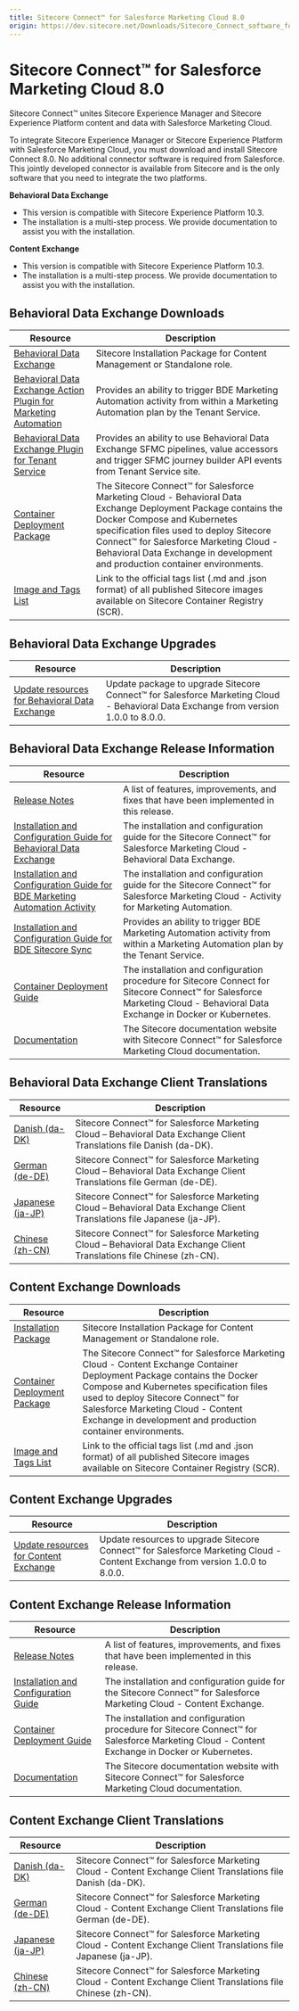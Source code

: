 ```yaml
---
title: Sitecore Connect™ for Salesforce Marketing Cloud 8.0
origin: https://dev.sitecore.net/Downloads/Sitecore_Connect_software_for_Salesforce_Marketing_Cloud/1x/Sitecore_Connect_software_for_Salesforce_Marketing_Cloud_80.aspx
---
```


# Sitecore Connect™ for Salesforce Marketing Cloud 8.0

Sitecore Connect™ unites Sitecore Experience Manager and Sitecore Experience Platform content and data with Salesforce Marketing Cloud.

To integrate Sitecore Experience Manager or Sitecore Experience Platform with Salesforce Marketing Cloud, you must download and install Sitecore Connect 8.0. No additional connector software is required from Salesforce. This jointly developed connector is available from Sitecore and is the only software that you need to integrate the two platforms.

**Behavioral Data Exchange**

-   This version is compatible with Sitecore Experience Platform 10.3.
-   The installation is a multi-step process. We provide documentation to assist you with the installation.

**Content Exchange**

-   This version is compatible with Sitecore Experience Platform 10.3.
-   The installation is a multi-step process. We provide documentation to assist you with the installation.

## Behavioral Data Exchange Downloads

 | Resource | Description |
 | --- | --- |
 | [Behavioral Data Exchange](https://sitecoredev.azureedge.net/~/media/3BFD02E9DB60411C93C8D1A02FB9C7B3.ashx?date=20230119T080730) | Sitecore Installation Package for Content Management or Standalone role. |
 | [Behavioral Data Exchange Action Plugin for Marketing Automation](https://sitecoredev.azureedge.net/~/media/0EDF14D14ED542B5BCBC614FC0FEC275.ashx?date=20230119T080748) | Provides an ability to trigger BDE Marketing Automation activity from within a Marketing Automation plan by the Tenant Service. |
 | [Behavioral Data Exchange Plugin for Tenant Service](https://sitecoredev.azureedge.net/~/media/7008AFA7A83245BE8FBB34A7F6F80CA1.ashx?date=20230119T080711) | Provides an ability to use Behavioral Data Exchange SFMC pipelines, value accessors and trigger SFMC journey builder API events from Tenant Service site. |
 | [Container Deployment Package](https://github.com/Sitecore/container-deployment/releases/tag/sfmcbde%2F8.0.437.00437.189) | The Sitecore Connect™ for Salesforce Marketing Cloud - Behavioral Data Exchange Deployment Package contains the Docker Compose and Kubernetes specification files used to deploy Sitecore Connect™ for Salesforce Marketing Cloud - Behavioral Data Exchange in development and production container environments. |
 | [Image and Tags List](https://github.com/Sitecore/docker-images/tree/master/tags) | Link to the official tags list (.md and .json format) of all published Sitecore images available on Sitecore Container Registry (SCR). |

## Behavioral Data Exchange Upgrades

 | Resource | Description |
 | --- | --- |
 | [Update resources for Behavioral Data Exchange](/downloads/Resource%20files%20for%20Modules/1x/Resource%20files%20for%20Modules%20100) | Update package to upgrade Sitecore Connect™ for Salesforce Marketing Cloud - Behavioral Data Exchange from version 1.0.0 to 8.0.0. |

## Behavioral Data Exchange Release Information

 | Resource | Description |
 | --- | --- |
 | [Release Notes](/downloads/Sitecore%20Connect%20software%20for%20Salesforce%20Marketing%20Cloud/1x/Sitecore%20Connect%20software%20for%20Salesforce%20Marketing%20Cloud%2080/Release%20Notes%20%20BDE) | A list of features, improvements, and fixes that have been implemented in this release. |
 | [Installation and Configuration Guide for Behavioral Data Exchange](https://doc.sitecore.com/xp/en/developers/salesforce-marketing-cloud/80/sitecore-connect-for-salesforce-marketing-cloud/installing-sfmc-behavioral-data-exchange.html) | The installation and configuration guide for the Sitecore Connect™ for Salesforce Marketing Cloud - Behavioral Data Exchange. |
 | [Installation and Configuration Guide for BDE Marketing Automation Activity](https://doc.sitecore.com/xp/en/developers/salesforce-marketing-cloud/80/sitecore-connect-for-salesforce-marketing-cloud/install-sfmc-behavioral-data-exchange-activity-for-marketing-automation-on-prem.html) | The installation and configuration guide for the Sitecore Connect™ for Salesforce Marketing Cloud - Activity for Marketing Automation. |
 | [Installation and Configuration Guide for BDE Sitecore Sync](https://doc.sitecore.com/xp/en/developers/salesforce-marketing-cloud/80/sitecore-connect-for-salesforce-marketing-cloud/walkthrough--installing-sfmc-behavioral-data-exchange-sitecore-sync-on-prem.html) | Provides an ability to trigger BDE Marketing Automation activity from within a Marketing Automation plan by the Tenant Service. |
 | [Container Deployment Guide](https://doc.sitecore.com/xp/en/developers/salesforce-marketing-cloud/80/sitecore-connect-for-salesforce-marketing-cloud/installing-sfmc-behavioral-data-exchange-on-containers.html) | The installation and configuration procedure for Sitecore Connect for Sitecore Connect™ for Salesforce Marketing Cloud - Behavioral Data Exchange in Docker or Kubernetes. |
 | [Documentation](https://doc.sitecore.com/developers/salesforce-marketing-cloud/80/sitecore-connect-for-salesforce-marketing-cloud/en/sitecore-connect-for-salesforce-marketing-cloud.html) | The Sitecore documentation website with Sitecore Connect™ for Salesforce Marketing Cloud documentation. |

## Behavioral Data Exchange Client Translations

 | Resource | Description |
 | --- | --- |
 | [Danish (da-DK)](https://sitecoredev.azureedge.net/~/media/64BE69B58660462089E0137C8DCDCC49.ashx?date=20230119T080846) | Sitecore Connect™ for Salesforce Marketing Cloud – Behavioral Data Exchange Client Translations file Danish (da-DK). |
 | [German (de-DE)](https://sitecoredev.azureedge.net/~/media/8CA5657A0A1D44DD8A6515D08E88EF44.ashx?date=20230119T081146) | Sitecore Connect™ for Salesforce Marketing Cloud – Behavioral Data Exchange Client Translations file German (de-DE). |
 | [Japanese (ja-JP)](https://sitecoredev.azureedge.net/~/media/80F1FF8E888E453FA57F365E97F16163.ashx?date=20230119T081010) | Sitecore Connect™ for Salesforce Marketing Cloud – Behavioral Data Exchange Client Translations file Japanese (ja-JP). |
 | [Chinese (zh-CN)](https://sitecoredev.azureedge.net/~/media/28B65A9D2B494990A980A6FCF6363EA3.ashx?date=20230119T081444) | Sitecore Connect™ for Salesforce Marketing Cloud – Behavioral Data Exchange Client Translations file Chinese (zh-CN). |

## Content Exchange Downloads

 | Resource | Description |
 | --- | --- |
 | [Installation Package](https://sitecoredev.azureedge.net/~/media/A76C71D33CBD40948DBEB9FBE2600EC8.ashx?date=20230119T073754) | Sitecore Installation Package for Content Management or Standalone role. |
 | [Container Deployment Package](https://github.com/Sitecore/container-deployment/releases/tag/sfmcce%2F8.0.220.00220.298) | The Sitecore Connect™ for Salesforce Marketing Cloud - Content Exchange Container Deployment Package contains the Docker Compose and Kubernetes specification files used to deploy Sitecore Connect™ for Salesforce Marketing Cloud - Content Exchange in development and production container environments. |
 | [Image and Tags List](https://github.com/Sitecore/docker-images/tree/master/tags) | Link to the official tags list (.md and .json format) of all published Sitecore images available on Sitecore Container Registry (SCR). |

## Content Exchange Upgrades

 | Resource | Description |
 | --- | --- |
 | [Update resources for Content Exchange](/downloads/Resource%20files%20for%20Modules/1x/Resource%20files%20for%20Modules%20100) | Update resources to upgrade Sitecore Connect™ for Salesforce Marketing Cloud - Content Exchange from version 1.0.0 to 8.0.0. |

## Content Exchange Release Information

 | Resource | Description |
 | --- | --- |
 | [Release Notes](/downloads/Sitecore%20Connect%20software%20for%20Salesforce%20Marketing%20Cloud/1x/Sitecore%20Connect%20software%20for%20Salesforce%20Marketing%20Cloud%2080/Release%20Notes%20%20CE) | A list of features, improvements, and fixes that have been implemented in this release. |
 | [Installation and Configuration Guide](https://doc.sitecore.com/xp/en/developers/salesforce-marketing-cloud/80/sitecore-connect-for-salesforce-marketing-cloud/walkthrough--installing-sfmc-content-exchange-on-prem.html) | The installation and configuration guide for the Sitecore Connect™ for Salesforce Marketing Cloud - Content Exchange. |
 | [Container Deployment Guide](https://doc.sitecore.com/xp/en/developers/salesforce-marketing-cloud/80/sitecore-connect-for-salesforce-marketing-cloud/installing-sfmc-content-exchange-on-containers.html) | The installation and configuration procedure for Sitecore Connect™ for Salesforce Marketing Cloud - Content Exchange in Docker or Kubernetes. |
 | [Documentation](https://doc.sitecore.com/xp/en/developers/salesforce-marketing-cloud/80/sitecore-connect-for-salesforce-marketing-cloud/sfmc-content-exchange-architecture.html) | The Sitecore documentation website with Sitecore Connect™ for Salesforce Marketing Cloud documentation. |

## Content Exchange Client Translations

 | Resource | Description |
 | --- | --- |
 | [Danish (da-DK)](https://sitecoredev.azureedge.net/~/media/ADE8EC416ED74289818418411098BD5D.ashx?date=20230119T073649) | Sitecore Connect™ for Salesforce Marketing Cloud - Content Exchange Client Translations file Danish (da-DK). |
 | [German (de-DE)](https://sitecoredev.azureedge.net/~/media/BE480541003C43768E090EE1404D66D7.ashx?date=20230119T073708) | Sitecore Connect™ for Salesforce Marketing Cloud - Content Exchange Client Translations file German (de-DE). |
 | [Japanese (ja-JP)](https://sitecoredev.azureedge.net/~/media/BDF411968E984656BE4D3A37147A5437.ashx?date=20230119T073724) | Sitecore Connect™ for Salesforce Marketing Cloud - Content Exchange Client Translations file Japanese (ja-JP). |
 | [Chinese (zh-CN)](https://sitecoredev.azureedge.net/~/media/4843EE5F5A9B4F00952B07316B1F1E41.ashx?date=20230119T073738) | Sitecore Connect™ for Salesforce Marketing Cloud - Content Exchange Client Translations file Chinese (zh-CN). |